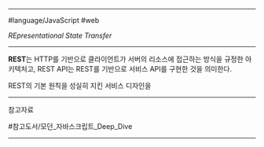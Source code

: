 
---

#language/JavaScript #web 

_REpresentational State Transfer_

---

**REST**는 HTTP를 기반으로 클라이언트가 서버의 리소스에 접근하는 방식을 규정한 아키텍처고, REST API는 REST를 기반으로 서비스 API를 구현한 것을 의미한다.

REST의 기본 원칙을 성실히 지킨 서비스 디자인을 

---

참고자료

#참고도서/모던_자바스크립트_Deep_Dive 

---